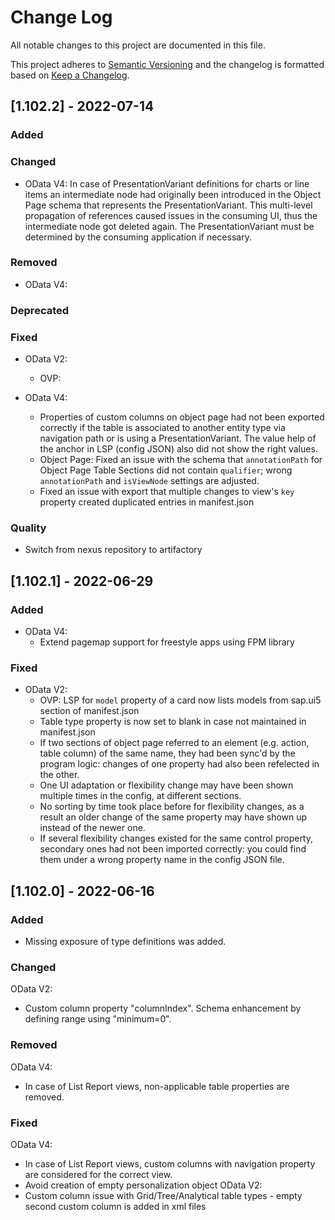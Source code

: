# Change Log

All notable changes to this project are documented in this file.

This project adheres to [Semantic Versioning](http://semver.org/) and the changelog is formatted based on [Keep a Changelog](http://keepachangelog.com/).

## [1.102.2] - 2022-07-14

### Added

### Changed

- OData V4: In case of PresentationVariant definitions for charts or line items an intermediate node had originally been introduced in the Object Page schema that represents the PresentationVariant. This multi-level propagation of references caused issues in the consuming UI, thus the intermediate node got deleted again. The PresentationVariant must be determined by the consuming application if necessary.

### Removed

- OData V4:

### Deprecated

### Fixed

- OData V2:
  - OVP:

- OData V4:
  - Properties of custom columns on object page had not been exported correctly if the table is associated to another entity type via navigation path or is using a PresentationVariant.
  The value help of the anchor in LSP (config JSON) also did not show the right values.
  - Object Page: Fixed an issue with the schema that `annotationPath` for Object Page Table Sections did not contain `qualifier`;
  wrong `annotationPath` and `isViewNode` settings are adjusted.
  - Fixed an issue with export that multiple changes to view's `key` property created duplicated entries in manifest.json

### Quality

- Switch from nexus repository to artifactory

## [1.102.1] - 2022-06-29

### Added

- OData V4:
  - Extend pagemap support for freestyle apps using FPM library

### Fixed

- OData V2:
  - OVP: LSP for `model` property of a card now lists models from sap.ui5 section of manifest.json
  - Table type property is now set to blank in case not maintained in manifest.json
  - If two sections of object page referred to an element (e.g. action, table column) of the same name, they had been sync'd by the program logic: changes of one property had also been refelected in the other.
  - One UI adaptation or flexibility change may have been shown multiple times in the config, at different sections.
  - No sorting by time took place before for flexibility changes, as a result an older change of the same property may have shown up instead of the newer one.
  - If several flexibility changes existed for the same control property, secondary ones had not been imported correctly: you could find them under a wrong property name in the config JSON file.

## [1.102.0] - 2022-06-16

### Added

- Missing exposure of type definitions was added.

### Changed

OData V2:

- Custom column property "columnIndex". Schema enhancement by defining range using "minimum=0".

### Removed

OData V4:

- In case of List Report views, non-applicable table properties are removed.

### Fixed

OData V4:

- In case of List Report views, custom columns with navigation property are considered for the correct view.
- Avoid creation of empty personalization object
OData V2:
- Custom column issue with Grid/Tree/Analytical table types - empty second custom column is added in xml files
